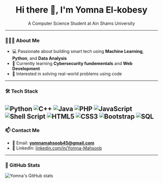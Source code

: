 <h1 align="center">Hi there 👋, I'm Yomna El‑kobesy</h1>
<p align="center"> A Computer Science Student at Ain Shams University </p>

---

### 👩🏻‍💻 About Me
- 💻 Passionate about building smart tech using **Machine Learning**, **Python**, and **Data Analysis**
- 🧠 Currently learning **Cybersecurity fundementals** and **Web Development**
- 🎯 Interested in solving real-world problems using code


---


### 🛠️ Tech Stack

![Python](https://img.shields.io/badge/Python-3776AB?style=flat&logo=python&logoColor=white)
![C++](https://img.shields.io/badge/C++-00599C?style=flat&logo=c%2B%2B&logoColor=white)
![Java](https://img.shields.io/badge/Java-007396?style=flat&logo=java&logoColor=white)
![PHP](https://img.shields.io/badge/PHP-777BB4?style=flat&logo=php&logoColor=white)
![JavaScript](https://img.shields.io/badge/JavaScript-F7DF1E?style=flat&logo=javascript&logoColor=black)
![Shell Script](https://img.shields.io/badge/Shell_Scripting-121011?style=flat&logo=gnu-bash&logoColor=white)
![HTML5](https://img.shields.io/badge/HTML5-E34F26?style=flat&logo=html5&logoColor=white)
![CSS3](https://img.shields.io/badge/CSS3-1572B6?style=flat&logo=css3&logoColor=white)
![Bootstrap](https://img.shields.io/badge/Bootstrap-7952B3?style=flat&logo=bootstrap&logoColor=white)
![SQL](https://img.shields.io/badge/SQL-4479A1?style=flat&logo=mysql&logoColor=white)
---

### 📫 Contact Me
- 💌 Email: **yomnamahsoob45@gmail.com**  
- 💼 LinkedIn: [linkedin.com/in/Yomna-Mahsoob](https://www.linkedin.com/in/yomna-el-kobesy-30186a317?utm_source=share&utm_campaign=share_via&utm_content=profile&utm_medium=android_app)

---

### 🌟 GitHub Stats
![Yomna's GitHub stats](https://github-readme-stats.vercel.app/api?username=Yomna-Mahsoob&show_icons=true&theme=tokyonight)

